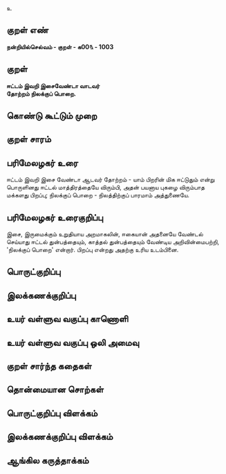 உ

## குறள் எண் 

**நன்றியில்செல்வம் - குறள் - க00௩ - 1003**

## குறள் 

**ஈட்டம் இவறி இசைவேண்டா வாடவர்  
தோற்றம் நிலக்குப் பொறை.**

## கொண்டு கூட்டும் முறை


## குறள் சாரம் 


## பரிமேலழகர் உரை

ஈட்டம் இவறி இசை வேண்டா ஆடவர் தோற்றம் - யாம் பிறரின் மிக ஈட்டுதும் என்று பொருளினது ஈட்டல் மாத்திரத்தையே விரும்பி, அதன் பயனாய புகழை விரும்பாத மக்களது பிறப்பு; நிலக்குப் பொறை - நிலத்திற்குப் பாரமாம் அத்துணையே.

## பரிமேலழகர் உரைகுறிப்பு   

இசை, இருமைக்கும் உறுதியாய அறமாகலின், ஈகையான் அதனையே வேண்டல் செய்யாது ஈட்டல் துன்பத்தையும், காத்தல் துன்பத்தையும் வேண்டிய அறிவின்மைபற்றி, 'நிலக்குப் பொறை' என்றார். பிறப்பு என்றது அதற்கு உரிய உடம்பினை.

## பொருட்குறிப்பு 


## இலக்கணக்குறிப்பு  


## உயர் வள்ளுவ வகுப்பு காணொளி


## உயர் வள்ளுவ வகுப்பு ஒலி அமைவு 

 
## குறள் சார்ந்த கதைகள் 


## தொன்மையான சொற்கள்


## பொருட்குறிப்பு விளக்கம்


## இலக்கணக்குறிப்பு விளக்கம்


## ஆங்கில கருத்தாக்கம் 


